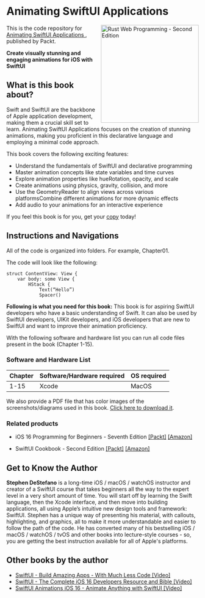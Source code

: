 # Animating SwiftUI Applications 

<a href="https://www.packtpub.com/product/animating-swiftui-applications/9781803232669"><img src="https://static.packt-cdn.com/products/9781803232669/cover/smaller" alt="Rust Web Programming - Second Edition" height="256px" align="right"></a>

This is the code repository for [Animating SwiftUI Applications ](https://www.packtpub.com/product/animating-swiftui-applications/9781803232669), published by Packt.

**Create visually stunning and engaging animations for iOS with SwiftUI**

## What is this book about?
Swift and SwiftUI are the backbone of Apple application development, making them a crucial skill set to learn. Animating SwiftUI Applications focuses on the creation of stunning animations, making you proficient in this declarative language and employing a minimal code approach.

This book covers the following exciting features:
* Understand the fundamentals of SwiftUI and declarative programming
* Master animation concepts like state variables and time curves
* Explore animation properties like hueRotation, opacity, and scale
* Create animations using physics, gravity, collision, and more
* Use the GeometryReader to align views across various platformsCombine different animations for more dynamic effects
* Add audio to your animations for an interactive experience

If you feel this book is for you, get your [copy](https://www.amazon.com/Animating-SwiftUI-Applications-visually-animations/dp/1803232668/ref=tmm_pap_swatch_0?_encoding=UTF8&qid=&sr=) today!


## Instructions and Navigations
All of the code is organized into folders. For example, Chapter01.

The code will look like the following:
```
struct ContentView: View {
    var body: some View {
        HStack {
            Text(“Hello”)
            Spacer()

```

**Following is what you need for this book:**
This book is for aspiring SwiftUI developers who have a basic understanding of Swift. It can also be used by SwiftUI developers, UIKit developers, and iOS developers that are new to SwiftUI and want to improve their animation proficiency.

With the following software and hardware list you can run all code files present in the book (Chapter 1-15).

### Software and Hardware List
| Chapter | Software/Hardware required | OS required |
| -------- | ------------------------------------ | ----------------------------------- |
| 1-15 | Xcode | MacOS |


We also provide a PDF file that has color images of the screenshots/diagrams used in this book. [Click here to download it](https://packt.link/O1ZYe).


### Related products
* iOS 16 Programming for Beginners - Seventh Edition [[Packt]](https://www.packtpub.com/product/ios-16-programming-for-beginners-seventh-edition/9781803237046) [[Amazon]](https://www.amazon.com/iOS-Programming-Beginners-development-hands/dp/180323704X)

* SwiftUI Cookbook - Second Edition [[Packt]](https://www.packtpub.com/product/swiftui-cookbook-second-edition/9781803234458) [[Amazon]](https://www.amazon.com/SwiftUI-Cookbook-problems-learning-practices/dp/1803234458)


## Get to Know the Author

**Stephen DeStefano** 
is a long-time iOS / macOS / watchOS instructor and creator of a SwiftUI course that takes beginners all the way to the expert level in a very short amount of time. You will start off by learning the Swift language, then the Xcode interface, and then move into building applications, all using Apple’s intuitive new design tools and framework: SwiftUI. Stephen has a unique way of presenting his material, with callouts, highlighting, and graphics, all to make it more understandable and easier to follow the path of the code. He has converted many of his bestselling iOS / macOS / watchOS / tvOS and other books into lecture-style courses - so, you are getting the best instruction available for all of Apple's platforms.

## Other books by the author
* [SwiftUI - Build Amazing Apps - With Much Less Code [Video]](https://www.packtpub.com/product/swiftui-build-amazing-apps-with-much-less-code-video/9781801078948)
* [SwiftUI - The Complete iOS 16 Developers Resource and Bible [Video]](https://www.packtpub.com/product/swiftui-the-complete-ios-16-developers-resource-and-bible-video/9781801070676)
* [SwiftUI Animations iOS 16 - Animate Anything with SwiftUI [Video]](https://www.packtpub.com/product/swiftui-animations-ios-16-animate-anything-with-swiftui-video/9781801077088)
